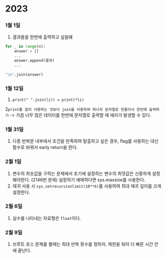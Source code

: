 # 2023

### 1월 1일

1. 결과들을 한번에 출력하고 싶을떄

```python
for _ in range(n):
    answer = [] 
    ...
    answer.append(결과)
    ...
    
"\n".join(answer)
```

### 1월 12일 

1. `print(" ".join(li)) = print(*li)`


2`print를 많이 사용하는 것보다 join을 사용하여 하나의 문자열로 만들어서 한번에 출력하기`
-> 가끔 너무 많은 데이터를 한번에 문자열로 출력할 때 에러가 발생할 수 있다.


### 1월 31일
1. 다중 반복문 내부에서 조건을 만족하여 탈출하고 싶은 경우, flag를 사용하는 대신 함수로 바꿔서 early return을 한다.

### 2월 1일
1. 변수의 최솟값을 구하는 문제에서 초기에 설정하는 변수의 최댓값은 신중하게 설정해야한다. (2146번 문제) 설정하기 애매하다면 sys.maxsize를 사용한다.
2. 재귀 사용 시 `sys.setrecursionlimit(10**6)`를 사용하여 최대 재귀 깊이를 크게 설정한다.

### 2월 6일
1. 실수를 나타내는 자료형은 `float`이다.


### 2월 9일
1. 브루트 포스 문제를 풀때는 최대 반복 횟수를 정하자. 제한을 둬야 더 빠른 시간 안에 끝난다.